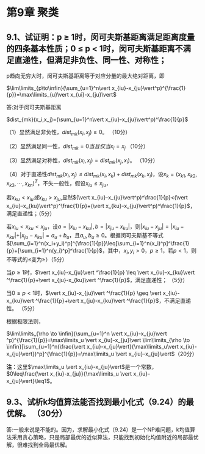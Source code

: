 # 第9章 聚类

## 9.1、试证明：**p** ≥ 1时，闵可夫斯基距离满足距离度量的四条基本性质；0 ≤ **p** < 1时，闵可夫斯基距离不满足直递性，但满足非负性、同一性、对称性；

p趋向无穷大时，闵可夫斯基距离等于对应分量的最大绝对距离，即

$\lim\limits_{p\to\infin}(\sum_{u=1}^n\vert x_{iu}-x_{ju}\vert^p)^{\frac{1}{p}}=\max\limits_{u}\vert x_{ui}-x_{ju}\vert$

答:对于闵可夫斯基距离

$dist_{mk}(x_i,x_j)=(\sum_{u=1}^n\vert x_{iu}-x_{ju}\vert^p)^\frac{1}{p}$

（1）显然满足非负性，$dist_{mk}(x_i,x_j)\geq0$。					（10分）

（2）显然满足同一性，$dist_{mk}=0  当且仅当x_i=x_j$	（10分）

（3）显然满足对称性，$dist_{mk}(x_i,x_j)=dist_{mk}(x_j,x_i)$。		（10分）

（4）对于直递性$dist_{mk}(x_i,x_j)\leq dist_{mk}(x_i,x_k)+dist_{mk}(x_k,x_i)$，设$x_k=(x_{k1},x_{k2},x_{k3},\cdots,x_{kn})^T$，不失一般性，假设$x_{iu}\leq x_{ju}$，

若$x_{ku}<x_{iu}或x_{ku}>x_{ju}$,显然$(\vert x_{iu}-x_{ju}\vert^p)^\frac{1}{p}<(\vert x_{iu}-x_{ku}\vert^p)^\frac{1}{p}+(\vert x_{ku}-x_{ju}\vert^p)^\frac{1}{p}$，满足直递性；（5分）

若$x_{iu}<x_{ku}<x_{ju}$，设$a=\vert x_{iu}-x_{ku}\vert , b=\vert x_{ju}-x_{ku}\vert$，则$\vert x_{iu}-x_{ju}\vert =\vert x_{iu}-x_{ku}\vert+\vert x_{ju}-x_{ku}\vert =a_u+b_u$，且$a_u,b_u\geq0$。根据闵可夫斯基不等式$[\sum_{i=1}^n(x_i+y_i)^p]^{\frac{1}{p}}\leq[\sum_{i=1}^n(x_i)^p]^\frac{1}{p}+[\sum_{i=1}^n(y_i)^p]^\frac{1}{p}$，其中，$x_i,y_i>0$，$p\geq1$，若$p<1$，则不等式的$\leq$变为$\geq$）（5分）

当$p\geq1$时，$\vert x_{iu}-x_{ju}\vert ^\frac{1}{p} \leq \vert x_{iu}-x_{ku}\vert ^\frac{1}{p}+\vert x_{ju}-x_{ku}\vert ^\frac{1}{p}$，满足直递性；			（5分）

当$0\leq p <1$时，$\vert x_{iu}-x_{ju}\vert ^\frac{1}{p} \geq \vert x_{iu}-x_{ku}\vert ^\frac{1}{p}+\vert x_{ju}-x_{ku}\vert ^\frac{1}{p}$，不满足直递性。	（5分）

根据极限法则，

$\lim\limits_{\rho \to \infin}(\sum_{u=1}^n \vert x_{iu}-x_{ju}\vert ^p)^{\frac{1}{p}}=\max\limits_u \vert x_{iu}-x_{ju}\vert \lim\limits_{\rho \to \infin}[\sum_{u=1}^n(\frac{\vert x_{iu}-x_{ju}\vert}{\max\limits_u\vert x_{iu}-x_{ju}\vert})^p]^{\frac{1}{p}}=\max\limits_u \vert x_{iu}-x_{ju}\vert$（20分）

**注**：这里$\max\limits_u \vert x_{iu}-x_{ju}\vert$是一个常数，$0\leq\frac{\vert x_{iu}-x_{ju}}{\max\limits_u \vert x_{iu}-x_{ju}\vert}\leq1$。

## 9.3、试析k均值算法能否找到最小化式（9.24）的最优解。	（30分）

答:一般来说是不能的。因为，求解最小化式（9.24）是一个NP难问题，k均值算法采用贪心策略，只是局部最优的近似算法，只能找到初始化均值附近的局部最优解，很难找到全局最优解。

 